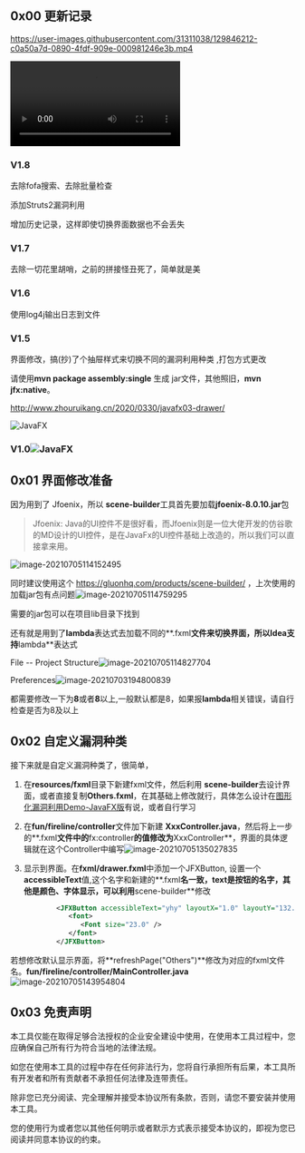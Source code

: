 ## 0x00 更新记录

https://user-images.githubusercontent.com/31311038/129846212-c0a50a7d-0890-4fdf-909e-000981246e3b.mp4

<video controls="controls" loop="loop" autoplay="autoplay"> 
    <source src="images/神机.mp4" type="video/mp4">
</video>

### V1.8

去除fofa搜索、去除批量检查

添加Struts2漏洞利用

增加历史记录，这样即使切换界面数据也不会丢失

### V1.7

去除一切花里胡哨，之前的拼接怪丑死了，简单就是美

### V1.6

使用log4j输出日志到文件

### V1.5

界面修改，搞(抄)了个抽屉样式来切换不同的漏洞利用种类 ,打包方式更改 

请使用**mvn package assembly:single** 生成 jar文件，其他照旧，**mvn jfx:native**。

http://www.zhouruikang.cn/2020/0330/javafx03-drawer/

![JavaFX](https://cdn.jsdelivr.net/gh/yhy0/PicGoImg@master/JavaFX/20210818132930.gif)

### V1.0![JavaFX](https://cdn.jsdelivr.net/gh/yhy0/PicGoImg@master/JavaFX/20210818132941.gif)

## 0x01 界面修改准备

因为用到了 Jfoenix，所以 **scene-builder**工具首先要加载**jfoenix-8.0.10.jar**包

>   Jfoenix: Java的UI控件不是很好看，而Jfoenix则是一位大佬开发的仿谷歌的MD设计的UI控件，是在JavaFx的UI控件基础上改造的，所以我们可以直接拿来用。

![image-20210705114152495](https://cdn.jsdelivr.net/gh/yhy0/PicGoImg@master/JavaFX/20210818132952.png)

同时建议使用这个 https://gluonhq.com/products/scene-builder/ ，上次使用的加载jar包有点问题![image-20210705114759295](https://cdn.jsdelivr.net/gh/yhy0/PicGoImg@master/JavaFX/20210818133000.png)



需要的jar包可以在项目lib目录下找到

还有就是用到了**lambda**表达式去加载不同的**.fxml**文件来切换界面，所以Idea支持**lambda**表达式

File -- Project Structure![image-20210705114827704](https://cdn.jsdelivr.net/gh/yhy0/PicGoImg@master/JavaFX/20210818133013.png)

Preferences![image-20210703194800839](https://cdn.jsdelivr.net/gh/yhy0/PicGoImg@master/JavaFX/20210818133019.png)

都需要修改一下为**8**或者**8**以上,一般默认都是8，如果报**lambda**相关错误，请自行检查是否为8及以上

## 0x02 自定义漏洞种类

接下来就是自定义漏洞种类了，很简单，

1.  在**resources/fxml**目录下新建fxml文件，然后利用 **scene-builder**去设计界面，或者直接复制**Others.fxml**，在其基础上修改就行，具体怎么设计在[图形化漏洞利用Demo-JavaFX版](https://mp.weixin.qq.com/s/_CN0g-q3rvPgbTWGvAvqhA)有说，或者自行学习
2.  在**fun/fireline/controller**文件加下新建 **XxxController.java**，然后将上一步的**.fxml**文件中的**fx:controller**的值修改为**XxxController**，界面的具体逻辑就在这个Controller中编写![image-20210705135027835](https://cdn.jsdelivr.net/gh/yhy0/PicGoImg@master/JavaFX/20210818133037.png)

3.  显示到界面。在**fxml/drawer.fxml**中添加一个JFXButton, 设置一个**accessibleText**值,这个名字和新建的**.fxml**名一致，**text**是按钮的名字，其他是颜色、字体显示，可以利用**scene-builder**修改

    ```xml
            <JFXButton accessibleText="yhy" layoutX="1.0" layoutY="132.0" prefHeight="44.0" prefWidth="160.0" styleClass="menu" text="yhy">
               <font>
                  <Font size="23.0" />
               </font>
            </JFXButton>
    ```
    

若想修改默认显示界面，将**refreshPage("Others")**修改为对应的fxml文件名。**fun/fireline/controller/MainController.java**![image-20210705143954804](https://cdn.jsdelivr.net/gh/yhy0/PicGoImg@master/JavaFX/20210818133045.png)



## 0x03 免责声明

本工具仅能在取得足够合法授权的企业安全建设中使用，在使用本工具过程中，您应确保自己所有行为符合当地的法律法规。

如您在使用本工具的过程中存在任何非法行为，您将自行承担所有后果，本工具所有开发者和所有贡献者不承担任何法律及连带责任。

除非您已充分阅读、完全理解并接受本协议所有条款，否则，请您不要安装并使用本工具。

您的使用行为或者您以其他任何明示或者默示方式表示接受本协议的，即视为您已阅读并同意本协议的约束。

